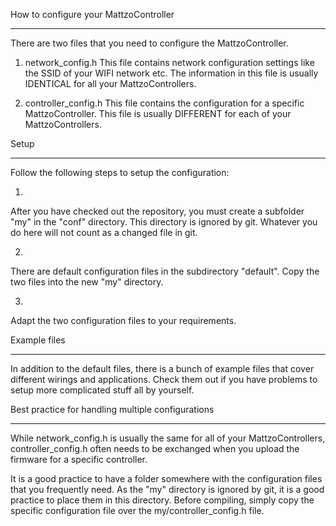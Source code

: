 How to configure your MattzoController
**************************************
There are two files that you need to configure the MattzoController.

1. network_config.h
This file contains network configuration settings like the SSID of your WIFI network etc.
The information in this file is usually IDENTICAL for all your MattzoControllers.

2. controller_config.h
This file contains the configuration for a specific MattzoController.
This file is usually DIFFERENT for each of your MattzoControllers.


Setup
*****
Follow the following steps to setup the configuration:

1.
After you have checked out the repository, you must create a subfolder "my" in the "conf" directory.
This directory is ignored by git. Whatever you do here will not count as a changed file in git.

2.
There are default configuration files in the subdirectory "default". Copy the two files into the new "my" directory.

3.
Adapt the two configuration files to your requirements.


Example files
*************
In addition to the default files, there is a bunch of example files that cover different wirings and applications.
Check them out if you have problems to setup more complicated stuff all by yourself.


Best practice for handling multiple configurations
**************************************************
While network_config.h is usually the same for all of your MattzoControllers, controller_config.h often 
needs to be exchanged when you upload the firmware for a specific controller.

It is a good practice to have a folder somewhere with the configuration files that you frequently need.
As the "my" directory is ignored by git, it is a good practice to place them in this directory.
Before compiling, simply copy the specific configuration file over the my/controller_config.h file.
